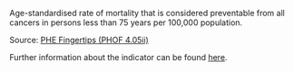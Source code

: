 Age-standardised rate of mortality that is considered preventable from all cancers in persons less than 75 years per 100,000 population.

Source: [PHE Fingertips (PHOF 4.05ii)](https://fingertips.phe.org.uk/profile/public-health-outcomes-framework)

Further information about the indicator can be found [here](https://fingertips.phe.org.uk/search/40502).

